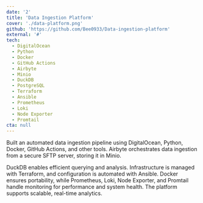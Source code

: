 ```yaml
---
date: '2'
title: 'Data Ingestion Platform'
cover: './data-platform.png'
github: 'https://github.com/Bee0933/Data-ingestion-platform'
external: '#'
tech:
  - DigitalOcean
  - Python
  - Docker
  - GitHub Actions
  - Airbyte
  - Minio
  - DuckDB
  - PostgreSQL
  - Terraform
  - Ansible
  - Prometheus
  - Loki
  - Node Exporter
  - Promtail
cta: null
---
```


Built an automated data ingestion pipeline using DigitalOcean, Python, Docker, GitHub Actions, and other tools. Airbyte orchestrates data ingestion from a secure SFTP server, storing it in Minio. <br>

DuckDB enables efficient querying and analysis. Infrastructure is managed with Terraform, and configuration is automated with Ansible. Docker ensures portability, while Prometheus, Loki, Node Exporter, and Promtail handle monitoring for performance and system health. The platform supports scalable, real-time analytics.
